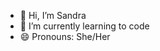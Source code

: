 - 👋 Hi, I’m Sandra
- 🌱 I’m currently learning to code
- 😄 Pronouns: She/Her

<!---
sndrt/sndrt is a ✨ special ✨ repository because its `README.md` (this file) appears on your GitHub profile.
You can click the Preview link to take a look at your changes.
--->
